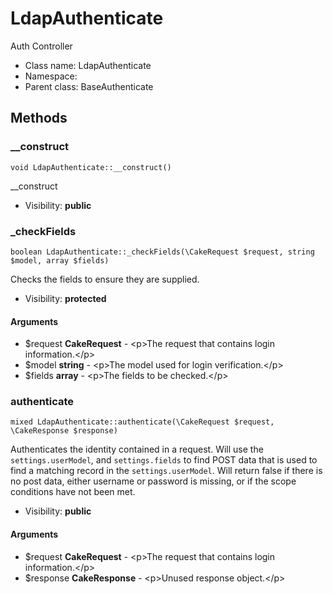 LdapAuthenticate
===============

Auth Controller




* Class name: LdapAuthenticate
* Namespace: 
* Parent class: BaseAuthenticate







Methods
-------


### __construct

    void LdapAuthenticate::__construct()

__construct



* Visibility: **public**




### _checkFields

    boolean LdapAuthenticate::_checkFields(\CakeRequest $request, string $model, array $fields)

Checks the fields to ensure they are supplied.



* Visibility: **protected**


#### Arguments
* $request **CakeRequest** - &lt;p&gt;The request that contains login information.&lt;/p&gt;
* $model **string** - &lt;p&gt;The model used for login verification.&lt;/p&gt;
* $fields **array** - &lt;p&gt;The fields to be checked.&lt;/p&gt;



### authenticate

    mixed LdapAuthenticate::authenticate(\CakeRequest $request, \CakeResponse $response)

Authenticates the identity contained in a request. Will use the `settings.userModel`, and `settings.fields`
to find POST data that is used to find a matching record in the `settings.userModel`. Will return false if
there is no post data, either username or password is missing, or if the scope conditions have not been met.



* Visibility: **public**


#### Arguments
* $request **CakeRequest** - &lt;p&gt;The request that contains login information.&lt;/p&gt;
* $response **CakeResponse** - &lt;p&gt;Unused response object.&lt;/p&gt;


